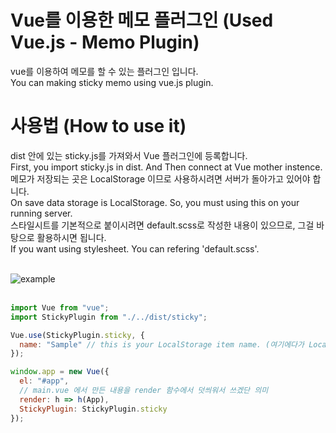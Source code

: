 # Vue를 이용한 메모 플러그인 (Used Vue.js - Memo Plugin)

vue를 이용하여 메모를 할 수 있는 플러그인 입니다.<br/>You can making sticky memo using vue.js plugin.

# 사용법 (How to use it)

dist 안에 있는 sticky.js를 가져와서 Vue 플러그인에 등록합니다.<br/>
First, you import sticky.js in dist. And Then connect at Vue mother instence.<br/>
메모가 저장되는 곳은 LocalStorage 이므로 사용하시려면 서버가 돌아가고 있어야 합니다.<br/>
On save data storage is LocalStorage. So, you must using this on your running server. <br/>
스타일시트를 기본적으로 붙이시려면 default.scss로 작성한 내용이 있으므로, 그걸 바탕으로 활용하시면 됩니다.<br/>
If you want using stylesheet. You can refering \'default.scss\'.<br /><br />

![example](https://user-images.githubusercontent.com/17559697/71885937-af01ea00-317e-11ea-8086-079d7f6bce0e.png)<br /><br />

```js
import Vue from "vue";
import StickyPlugin from "./../dist/sticky";

Vue.use(StickyPlugin.sticky, {
  name: "Sample" // this is your LocalStorage item name. (여기에다가 LocalStorage 키 이름 작성해주세요)
});

window.app = new Vue({
  el: "#app",
  // main.vue 에서 만든 내용을 render 함수에서 덧씌워서 쓰겠단 의미
  render: h => h(App),
  StickyPlugin: StickyPlugin.sticky
});
```
